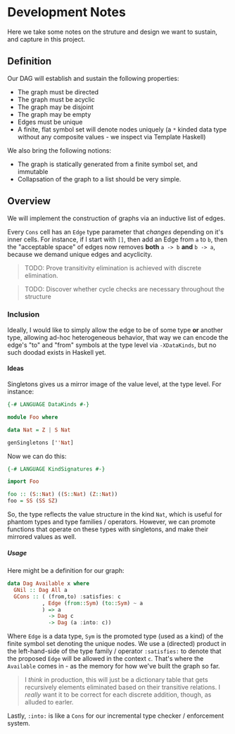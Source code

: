 Development Notes
=================

Here we take some notes on the struture and design we want to sustain, and
capture in this project.

## Definition

Our DAG will establish and sustain the following properties:

- The graph must be directed
- The graph must be acyclic
- The graph may be disjoint
- The graph may be empty
- Edges must be unique
- A finite, flat symbol set will denote nodes uniquely (a `*` kinded data type without any composite values - we inspect via Template Haskell)

We also bring the following notions:

- The graph is statically generated from a finite symbol set, and immutable
- Collapsation of the graph to a list should be very simple.

## Overview

We will implement the construction of graphs via an inductive list of edges.

Every `Cons` cell has an `Edge` type parameter that _changes_ depending on it's inner
cells. For instance, if I start with `[]`, then add an Edge from `a` to `b`,
then the "acceptable space" of edges now removes __both__ `a -> b` __and__
`b -> a`, because we demand unique edges and acyclicity.

> TODO: Prove transitivity elimination is achieved with discrete elimination.

> TODO: Discover whether cycle checks are necessary throughout the structure

### Inclusion

Ideally, I would like to simply allow the edge to be of some type __or__ another type, allowing ad-hoc heterogeneous behavior, that way we can encode the edge's "to" and "from" symbols at the type level via `-XDataKinds`, but no such doodad exists in Haskell yet.

#### Ideas

Singletons gives us a mirror image of the value level, at the type level. For instance:

```haskell
{-# LANGUAGE DataKinds #-}

module Foo where

data Nat = Z | S Nat

genSingletons [''Nat]
```

Now we can do this:

```haskell
{-# LANGUAGE KindSignatures #-}

import Foo

foo :: (S::Nat) ((S::Nat) (Z::Nat))
foo = SS (SS SZ)
```

So, the type reflects the value structure in the kind `Nat`, which is useful for phantom types and type families / operators. However, we can promote functions that operate on these types with singletons, and make their mirrored values as well.

##### Usage

Here might be a definition for our graph:

```haskell
data Dag Available x where
  GNil :: Dag All a
  GCons :: ( (from,to) :satisfies: c
           , Edge (from::Sym) (to::Sym) ~ a
           ) => a
             -> Dag c
             -> Dag (a :into: c))
```

Where `Edge` is a data type, `Sym` is the promoted type (used as a kind) of the finite symbol set denoting the unique nodes. We use a (directed) product in the left-hand-side of the type family / operator `:satisfies:` to denote that the proposed `Edge` will be allowed in the context `c`. That's where the `Available` comes in - as the memory for how we've built the graph so far.

> I _think_ in production, this will just be a dictionary table that gets recursively elements eliminated based on their transitive relations. I _really_ want it to be correct for each discrete addition, though, as alluded to earler.

Lastly, `:into:` is like a `Cons` for our incremental type checker / enforcement system.
